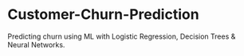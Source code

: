# Customer-Churn-Prediction
Predicting churn using ML with Logistic Regression, Decision Trees &amp; Neural Networks.
